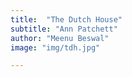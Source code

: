 ```yaml
---
title:  "The Dutch House"
subtitle: "Ann Patchett"
author: "Meenu Beswal"
image: "img/tdh.jpg"

---
```


